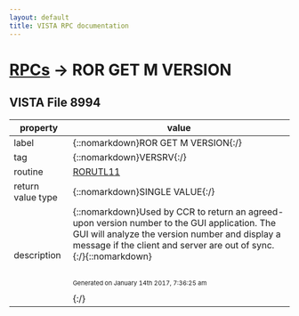 ```yaml
---
layout: default
title: VISTA RPC documentation
---
```




# [RPCs](TableOfContent.md) &#8594; ROR GET M VERSION 


 ## VISTA File 8994 


 property | value 
--- | --- 
 label | {::nomarkdown}ROR GET M VERSION{:/}
 tag | {::nomarkdown}VERSRV{:/}
 routine | [RORUTL11](http://code.osehra.org/dox/Routine_RORUTL11_source.html)
 return value type | {::nomarkdown}SINGLE VALUE{:/}
 description | {::nomarkdown}Used by CCR to return an agreed-upon version number to the GUI application.  The GUI will analyze the version number and display a message if the client and server are out of sync.{:/}{::nomarkdown} <br/><br/><p style="font-size: 11px">Generated on January 14th 2017, 7:36:25 am</p>{:/}